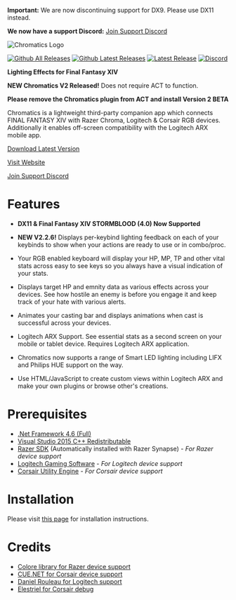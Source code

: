 **Important:** We are now discontinuing support for DX9. Please use DX11 instead.

**We now have a support Discord:** [Join Support Discord](https://discord.gg/sK47yFE)

![Chromatics Logo](http://thejourneynetwork.net/chromatics/chromatics_black_md.png)

[![Github All Releases](https://img.shields.io/github/downloads/roxaskeyheart/Chromatics/total.svg)](https://github.com/roxaskeyheart/Chromatics/releases)
[![Github Latest Releases](https://img.shields.io/github/downloads/roxaskeyheart/Chromatics/latest/total.svg)](https://github.com/roxaskeyheart/Chromatics/releases/latest)
[![Latest Release](https://img.shields.io/github/release/roxaskeyheart/Chromatics.svg)](https://github.com/roxaskeyheart/Chromatics/releases/latest)
[![Discord](https://img.shields.io/discord/334196655131721741.svg)](https://discord.gg/sK47yFE)

**Lighting Effects for Final Fantasy XIV**

**NEW Chromatics V2 Released!** Does not require ACT to function.

**Please remove the Chromatics plugin from ACT and install Version 2 BETA**

Chromatics is a lightweight third-party companion app which connects FINAL FANTASY XIV with Razer Chroma, Logitech & Corsair RGB devices. Additionally it enables off-screen compatibility with the Logitech ARX mobile app.


[Download Latest Version](https://github.com/roxaskeyheart/Chromatics/releases)

[Visit Website](https://chromaticsffxiv.com)

[Join Support Discord](https://discord.gg/sK47yFE)


# Features

* **DX11 & Final Fantasy XIV STORMBLOOD (4.0) Now Supported**

* **NEW V2.2.6!** Displays per-keybind lighting feedback on each of your keybinds to show when your actions are ready to use or in combo/proc.
* Your RGB enabled keyboard will display your HP, MP, TP and other vital stats across easy to see keys so you always have a visual indication of your stats.
* Displays target HP and emnity data as various effects across your devices. See how hostile an enemy is before you engage it and keep track of your hate with various alerts.
* Animates your casting bar and displays animations when cast is successful across your devices.
* Logitech ARX Support. See essential stats as a second screen on your mobile or tablet device. Requires Logitech ARX application.
* Chromatics now supports a range of Smart LED lighting including LIFX and Philips HUE support on the way.
* Use HTML/JavaScript to create custom views within Logitech ARX and make your own plugins or browse other's creations.

# Prerequisites
 
* [.Net Framework 4.6 (Full)](https://www.microsoft.com/en-au/download/details.aspx?id=49981)
* [Visual Studio 2015 C++ Redistributable](https://www.microsoft.com/en-au/download/details.aspx?id=48145)
* [Razer SDK](http://www.razerzone.com/au-en/synapse) (Automatically installed with Razer Synapse) - *For Razer device support*
* [Logitech Gaming Software](http://support.logitech.com/en_gb/software/gaming-software) - *For Logitech device support*
* [Corsair Utility Engine](http://www.corsair.com/en-au/support/downloads) - *For Corsair device support*



# Installation

Please visit [this page](https://chromaticsffxiv.com/download.html) for installation instructions.


# Credits

* [Colore library for Razer device support](https://github.com/CoraleStudios/Colore)
* [CUE.NET for Corsair device support](https://github.com/DarthAffe/CUE.NET)
* [Daniel Rouleau for Logitech support](https://github.com/danielrouleau)
* [Elestriel for Corsair debug](https://github.com/Elestriel)

